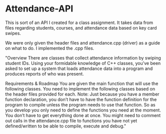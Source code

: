 # Attendance-API
This is sort of an API I created for a class assignment. It takes data from files regarding students, courses, and attendance data based on key card swipes.

We were only given the header files and attendance.cpp (driver) as a guide on what to do. I implemented the .cpp files. 

"Overview
There are classes that collect attendance information by swiping student IDs. Using your formidable knowledge of C++ classes, you’ve been asked to set up a system that loads attendance data into a program and produces reports of who was present.

Requirements & Roadmap
You are given the main function that will use the following classes. You need to implement the following classes based on the header files provided for each.
Note: Just because you have a member function declaration, you don’t have to have the function definition for the program to compile unless the program needs to use that function. 
So as you develop you only need to define the functions you need at the moment. 
You don’t have to get everything done at once. 
You might need to comment out calls in the attendance.cpp file to functions you have not yet defined/written to be able to compile, execute and debug."
